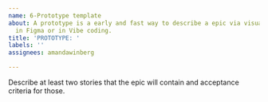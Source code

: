 ```yaml
---
name: 6-Prototype template
about: A prototype is a early and fast way to describe a epic via visualization. Either
  in Figma or in Vibe coding.
title: 'PROTOTYPE: '
labels: ''
assignees: amandawinberg

---
```


Describe at least two stories that the epic will contain and acceptance criteria for those.
